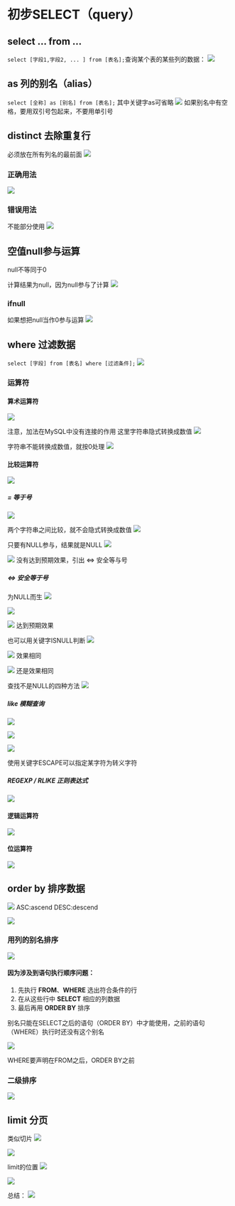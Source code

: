 # 初步SELECT（query）

## select ... from ...

`select [字段1,字段2, ... ] from [表名];`查询某个表的某些列的数据：
![](resources/2022-12-08-15-59-20.png)

## as 列的别名（alias）

`select [全称] as [别名] from [表名];`
其中关键字as可省略
![](resources/2022-12-08-16-06-50.png)
如果别名中有空格，要用双引号包起来，不要用单引号

## distinct 去除重复行

必须放在所有列名的最前面
![](resources/2022-12-08-16-19-03.png)

### 正确用法

![](resources/2022-12-08-16-22-59.png)

### 错误用法

不能部分使用
![](resources/2022-12-08-16-21-24.png)

## 空值null参与运算

null不等同于0

计算结果为null，因为null参与了计算
![](resources/2022-12-08-16-29-45.png)

### ifnull

如果想把null当作0参与运算
![](resources/2022-12-08-16-32-12.png)

## where 过滤数据

`select [字段] from [表名] where [过滤条件];`
![](resources/2022-12-08-16-43-45.png)

### 运算符

#### 算术运算符

![](resources/2022-12-08-22-08-14.png)

注意，加法在MySQL中没有连接的作用
这里字符串隐式转换成数值
![](resources/2022-12-08-22-11-16.png)

字符串不能转换成数值，就按0处理
![](resources/2022-12-08-22-12-12.png)

#### 比较运算符

![](resources/2022-12-08-22-16-35.png)

##### = 等于号

![](resources/2022-12-08-22-19-54.png)

两个字符串之间比较，就不会隐式转换成数值
![](resources/2022-12-08-22-20-37.png)

只要有NULL参与，结果就是NULL
![](resources/2022-12-08-22-23-06.png)

![](resources/2022-12-08-22-26-44.png)
没有达到预期效果，引出 <=> 安全等与号

##### <=> 安全等于号

为NULL而生
![](resources/2022-12-08-22-29-32.png)

![](resources/2022-12-08-22-30-22.png)

![](resources/2022-12-08-22-31-16.png)
达到预期效果

也可以用关键字ISNULL判断
![](resources/2022-12-08-22-33-29.png)

![](resources/2022-12-08-22-34-25.png)
效果相同

![](resources/2022-12-08-22-36-06.png)
还是效果相同

查找不是NULL的四种方法
![](resources/2022-12-08-22-38-12.png)

##### like 模糊查询

![](resources/2022-12-08-22-49-42.png)

![](resources/2022-12-08-22-50-47.png)

![](resources/2022-12-08-22-53-51.png)

使用关键字ESCAPE可以指定某字符为转义字符

##### REGEXP / RLIKE 正则表达式

![](resources/2022-12-08-22-58-54.png)

#### 逻辑运算符

![](resources/2022-12-08-22-59-57.png)

#### 位运算符

![](resources/2022-12-08-23-02-04.png)

## order by 排序数据

![](resources/2022-12-08-23-42-37.png)
ASC:ascend
DESC:descend

![](resources/2022-12-08-23-44-06.png)

### 用列的别名排序

![](resources/2022-12-08-23-48-13.png)

#### 因为涉及到语句执行顺序问题：
1. 先执行 **FROM**、**WHERE** 选出符合条件的行
2. 在从这些行中 **SELECT** 相应的列数据
3. 最后再用 **ORDER BY** 排序

别名只能在SELECT之后的语句（ORDER BY）中才能使用，之前的语句（WHERE）执行时还没有这个别名

![](resources/2022-12-08-23-53-29.png)

WHERE要声明在FROM之后，ORDER BY之前

### 二级排序

![](resources/2022-12-09-00-01-31.png)

## limit 分页

类似切片
![](resources/2022-12-09-00-05-28.png)

![](resources/2022-12-09-00-06-36.png)

limit的位置
![](resources/2022-12-09-00-09-00.png)

![](resources/2022-12-09-00-11-14.png)

总结：
![](resources/2022-12-09-00-19-31.png)
